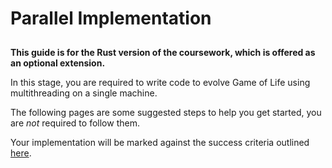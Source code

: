 # Parallel Implementation

<div class="warning custom-block" style="padding-top: 10px">
<b>This guide is for the Rust version of the coursework, which is offered as an optional extension.</b>
</div>

In this stage, you are required to write code to evolve Game of Life using multithreading on a single machine.

The following pages are some suggested steps to help you get started, you are *not* required to follow them.

Your implementation will be marked against the success criteria outlined [here](success-criteria).
